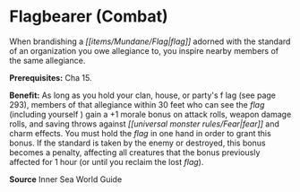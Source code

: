 ﻿---
cssclass: [feats]

---
# Flagbearer (Combat)

When brandishing a _[[items/Mundane/Flag|flag]]_ adorned with the standard of an organization you owe allegiance to, you inspire nearby members of the same allegiance.

**Prerequisites:** Cha 15.

**Benefit:** As long as you hold your clan, house, or party's f lag (see page 293), members of that allegiance within 30 feet who can see the _flag_ (including yourself ) gain a +1 morale bonus on attack rolls, weapon damage rolls, and saving throws against _[[universal monster rules/Fear|fear]]_ and charm effects. You must hold the _flag_ in one hand in order to grant this bonus. If the standard is taken by the enemy or destroyed, this bonus becomes a penalty, affecting all creatures that the bonus previously affected for 1 hour (or until you reclaim the lost _flag_).

**Source** Inner Sea World Guide
